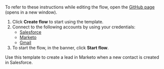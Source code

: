 To refer to these instructions while editing the flow, open the [GitHub page](https://github.com/ot4i/app-connect-templates/tree/main/resources/markdown/Create%20a%20lead%20in%20Marketo%20when%20a%20new%20contact%20is%20created%20in%20Salesforce_instructions.md) (opens in a new window).

1. Click **Create flow** to start using the template.
2. Connect to the following accounts by using your credentials:
   - [Salesforce](https://www.ibm.com/docs/en/app-connect/containers_cd?topic=apps-salesforce)
   - [Marketo](https://www.ibm.com/docs/en/app-connect/containers_cd?topic=apps-marketo)
   - [Gmail](https://www.ibm.com/docs/en/app-connect/containers_cd?topic=apps-gmail)
3. To start the flow, in the banner, click **Start flow**.


Use this template to create a lead in Marketo when a new contact is created in Salesforce.






